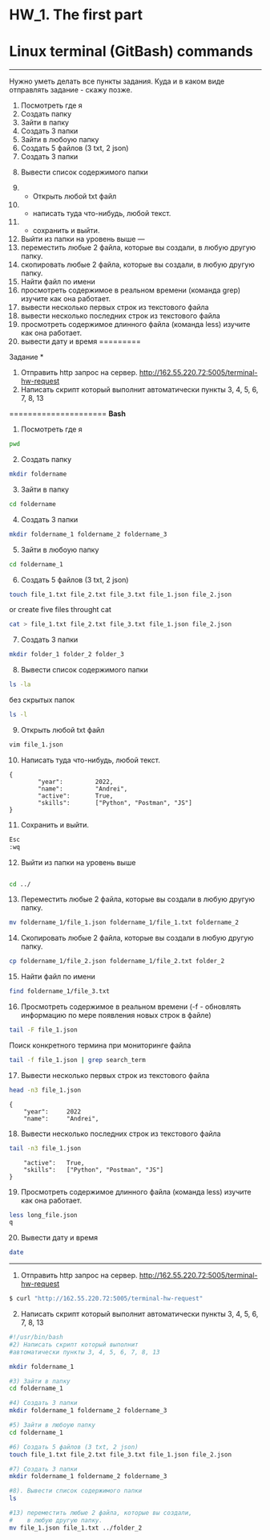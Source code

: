 # HW_1. The first part
# Linux terminal (GitBash) commands

___

Нужно уметь делать все пункты задания.
Куда и в каком виде отправлять задание - скажу позже.

1) Посмотреть где я
2) Создать папку
3) Зайти в папку
4) Создать 3 папки
5) Зайти в любоую папку
6) Создать 5 файлов (3 txt, 2 json)
7) Создать 3 папки
8. Вывести список содержимого папки
9) + Открыть любой txt файл
10) + написать туда что-нибудь, любой текст.
11) + сохранить и выйти.
12) Выйти из папки на уровень выше
—
13) переместить любые 2 файла, которые вы создали, в любую другую папку.
14) скопировать любые 2 файла, которые вы создали, в любую другую папку.
15) Найти файл по имени
16) просмотреть содержимое в реальном времени (команда grep) изучите как она работает.
17) вывести несколько первых строк из текстового файла
18) вывести несколько последних строк из текстового файла
19) просмотреть содержимое длинного файла (команда less) изучите как она работает.
20) вывести дату и время
=========

Задание *
1) Отправить http запрос на сервер.
http://162.55.220.72:5005/terminal-hw-request
2) Написать скрипт который выполнит автоматически пункты 3, 4, 5, 6, 7, 8, 13

=====================
**Bash**

1. Посмотреть где я

```bash
pwd
```
2. Создать папку

```bash
mkdir foldername
```
3. Зайти в папку

```bash
cd foldername
```
4. Создать 3 папки

```bash
mkdir foldername_1 foldername_2 foldername_3
```

5. Зайти в любоую папку

```bash
cd foldername_1
```

6. Создать 5 файлов (3 txt, 2 json)

```bash
touch file_1.txt file_2.txt file_3.txt file_1.json file_2.json
```

or create five files throught cat 

```bash
cat > file_1.txt file_2.txt file_3.txt file_1.json file_2.json
```

7. Создать 3 папки

```bash
mkdir folder_1 folder_2 folder_3
```

8. Вывести список содержимого папки

```bash
ls -la
```

без скрытых папок

```bash
ls -l
```

9. Открыть любой txt файл

```bash
vim file_1.json
```

10. Написать туда что-нибудь, любой текст.

```
{
        "year":         2022,
        "name":         "Andrei",
        "active":       True,
        "skills":       ["Python", "Postman", "JS"]
}
```

11. Сохранить и выйти.

```bash
Esc
:wq
```

12. Выйти из папки на уровень выше

```bash

cd ../
```

13. Переместить любые 2 файла, которые вы создали в любую другую папку.

```bash
mv foldername_1/file_1.json foldername_1/file_1.txt foldername_2
```

14. Скопировать любые 2 файла, которые вы создали в любую другую папку.

```bash
cp foldername_1/file_2.json foldername_1/file_2.txt folder_2
```

15. Найти файл по имени

```bash
find foldername_1/file_3.txt
```

16. Просмотреть содержимое в реальном времени (-f - обновлять информацию по мере появления новых строк в файле)

```bash
tail -F file_1.json
```
Поиск конкретного термина при мониторинге файла

```bash
tail -f file_1.json | grep search_term
```
17. Вывести несколько первых строк из текстового
файла

```bash
head -n3 file_1.json
```

```
{
	"year":		2022
	"name": 	"Andrei",
```

18. Вывести несколько последних строк из текстового файла

```bash
tail -n3 file_1.json
```
```
	"active": 	True,
	"skills":	["Python", "Postman", "JS"]
}
```

19. Просмотреть содержимое длинного файла
 (команда less) изучите как она работает.

```bash
less long_file.json
q
```

20. Вывести дату и время

```bash
date
```

-----

1. Отправить http запрос на сервер.
http://162.55.220.72:5005/terminal-hw-request

```bash
$ curl "http://162.55.220.72:5005/terminal-hw-request"

```
2. Написать скрипт который выполнит автоматически пункты 3, 4, 5, 6, 7, 8, 13

```bash
#!/usr/bin/bash
#2) Написать скрипт который выполнит
#автоматически пункты 3, 4, 5, 6, 7, 8, 13

mkdir foldername_1

#3) Зайти в папку
cd foldername_1

#4) Создать 3 папки
mkdir foldername_1 foldername_2 foldername_3

#5) Зайти в любоую папку
cd foldername_1

#6) Создать 5 файлов (3 txt, 2 json)
touch file_1.txt file_2.txt file_3.txt file_1.json file_2.json

#7) Создать 3 папки
mkdir foldername_1 foldername_2 foldername_3

#8). Вывести список содержимого папки
ls

#13) переместить любые 2 файла, которые вы создали,
#	 в любую другую папку.
mv file_1.json file_1.txt ../folder_2

```

